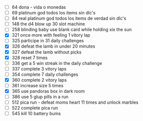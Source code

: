 - [ ] 64 dona - vida o monedas
- [ ] 69 platinum god todos los items sin dlc's
- [ ] 84 real platinum god todos los items de verdad sin dlc's
- [ ] 148 the d4 blow up 30 slot machine
- [ ] 258 blinding baby use blank card while holding xix the sun
- [x] 321 once more with feeling 1 vitory lap
- [ ] 325 participe in 31 daily challenges
- [x] 326 defeat the lamb in under 20 minutes
- [x] 327 defeat the lamb without picks
- [x] 328 reset 7 times
- [ ] 336 get a 5 win streak in the daily challenge
- [ ] 337 complete 3 vitory laps
- [ ] 354 complete 7 daily challenges
- [x] 360 complete 2 vitory laps
- [ ] 361 increase size 5 times
- [x] 365 use pandoras box in dark room
- [ ] 386 use 5 glup pills in a run
- [ ] 512 pica run - defeat moms heart 11 times and unlock marbles
- [ ] 522 complete pica run
- [ ] 545 kill 10 battery bums